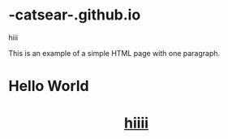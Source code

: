 # -catsear-.github.io
<!DOCTYPE html>
<html>
    <head>
        <div class="title">hiii</title>
    </head>
    <body>
        <p>This is an example of a simple HTML page with one paragraph.</p>
    </body>
</html>
<html>
 <head>
 </head>
 <body>
   <h1>Hello World</h1>
 </body> </head>
	<header>
		<div class="title"><h1><a href="/">hiiii</a></h1></div>
</html>
